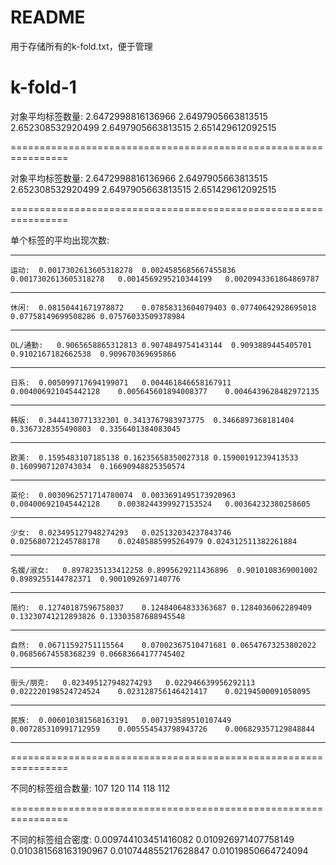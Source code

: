 # README

用于存储所有的k-fold.txt，便于管理

# k-fold-1

对象平均标签数量:	 2.6472998816136966  2.6497905663813515  2.652308532920499  2.6497905663813515  2.651429612092515

================================================================

对象平均标签数量:	 2.6472998816136966  2.6497905663813515  2.652308532920499  2.6497905663813515  2.651429612092515

================================================================

单个标签的平均出现次数:

----------------------------------------------------------------

    运动:	 0.0017302613605318278	0.0024585685667455836	0.0017302613605318278	0.0014569295210344199	0.0020943361864869787

----------------------------------------------------------------

    休闲:	 0.08150441671978872	0.07858313604079403	0.07740642928695018	0.07758149699508286	0.07576033509378984

----------------------------------------------------------------

    OL/通勤:	 0.9065658865312813	0.9074849754143144	0.9093889445405701	0.9102167182662538	0.909670369695866

----------------------------------------------------------------

    日系:	 0.005099717694199071	0.004461846658167911	0.004006921045442128	0.005645601894008377	0.0046439628482972135

----------------------------------------------------------------

    韩版:	 0.3444130771332301	0.3413767983973775	0.3466897368181404	0.3367328355490803	0.3356401384083045

----------------------------------------------------------------

    欧美:	 0.1595483107185138	0.16235658350027318	0.15900191239413533	0.1609907120743034	0.16690948825350574

----------------------------------------------------------------

    英伦:	 0.0030962571714780074	0.0033691495173920963	0.004006921045442128	0.0038244399927153524	0.00364232380258605

----------------------------------------------------------------

    少女:	 0.023495127948274293	0.025132034237843746	0.025680721245788178	0.02485885995264979	0.024312511382261884

----------------------------------------------------------------

    名媛/淑女:	 0.8978235133412258	0.8995629211436896	0.9010108369001002	0.8989255144782371	0.9001092697140776

----------------------------------------------------------------

    简约:	 0.12740187596758037	0.12484064833363687	0.1284036062289409	0.13230741212893826	0.13303587688945548

----------------------------------------------------------------

    自然:	 0.06711592751115564	0.07002367510471681	0.06547673253802022	0.06856674558368239	0.06683664177745402

----------------------------------------------------------------

    街头/朋克:	 0.023495127948274293	0.022946639956292113	0.022220198524724524	0.023128756146421417	0.02194500091058095

----------------------------------------------------------------

    民族:	 0.006010381568163191	0.007193589510107449	0.007285310991712959	0.005554543798943726	0.006829357129848844

----------------------------------------------------------------

================================================================

不同的标签组合数量:	 107  120  114  118  112

================================================================

不同的标签组合密度:	 0.009744103451416082  0.010926971407758149  0.010381568163190967  0.010744855217628847  0.01019850664724094